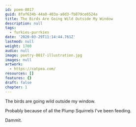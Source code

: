 ```yaml
---
id: poem-0017
guid: 8faf634b-44a0-403a-a8d3-fb879ce6524a
title: The Birds Are Going Wild Outside My Window
description: null
tags:
  - furkies-purrkies
date: '2020-03-29T11:14:44.761Z'
lastmod: null
weight: 1700
audio: null
image: poetry-0017-illustration.jpg
images: null
artwork:
  - https://catpea.com/
resources: []
features: {}
draft: false
chapter: 1
---
```


The birds are going wild outside my window.

Probably because of all the Plump Squirrels I've been feeding.

Dammit.
